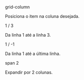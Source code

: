 grid-column

Posiciona o item na coluna desejada.

1 / 3

Da linha 1 até a linha 3.

1 / -1

Da linha 1 até a última linha.

span 2

Expandir por 2 colunas.
